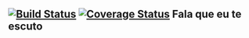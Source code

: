 [![Build Status](https://snap-ci.com/riquellopes/fala-que-eu-te-escuto/branch/master/build_image)](https://snap-ci.com/riquellopes/fala-que-eu-te-escuto/branch/master)
[![Coverage Status](https://coveralls.io/repos/riquellopes/fala-que-eu-te-escuto/badge.svg?branch=master&service=github)](https://coveralls.io/github/riquellopes/fala-que-eu-te-escuto?branch=master)
Fala que eu te escuto
---------------------
